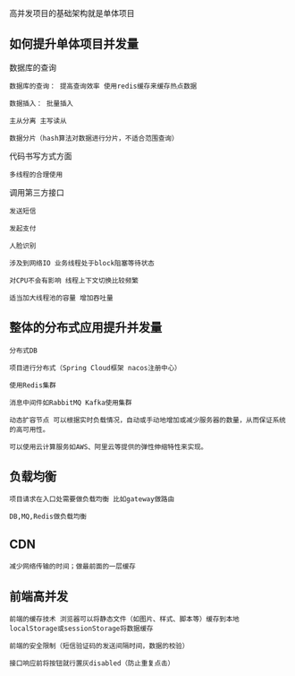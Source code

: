 
高并发项目的基础架构就是单体项目

如何提升单体项目并发量
---

数据库的查询

    数据库的查询： 提高查询效率 使用redis缓存来缓存热点数据

    数据插入： 批量插入

    主从分离 主写读从

    数据分片（hash算法对数据进行分片，不适合范围查询）

代码书写方式方面

    多线程的合理使用

调用第三方接口

    发送短信

    发起支付
    
    人脸识别

    涉及到网络IO 业务线程处于block阻塞等待状态

    对CPU不会有影响 线程上下文切换比较频繁

    适当加大线程池的容量 增加吞吐量


整体的分布式应用提升并发量
---
    
    分布式DB

    项目进行分布式（Spring Cloud框架 nacos注册中心）

    使用Redis集群

    消息中间件如RabbitMQ Kafka使用集群

    动态扩容节点 可以根据实时负载情况，自动或手动地增加或减少服务器的数量，从而保证系统的高可用性。

    可以使用云计算服务如AWS、阿里云等提供的弹性伸缩特性来实现。


负载均衡
---

    项目请求在入口处需要做负载均衡 比如gateway做路由

    DB,MQ,Redis做负载均衡

CDN
---

    减少网络传输的时间；做最前面的一层缓存

前端高并发
---

    前端的缓存技术 浏览器可以将静态文件（如图片、样式、脚本等）缓存到本地 localStorage或sessionStorage将数据缓存

    前端的安全限制（短信验证码的发送间隔时间，数据的校验）

    接口响应前将按钮就行置灰disabled（防止重复点击）

